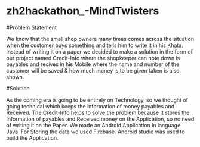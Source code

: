 # zh2hackathon_-MindTwisters

#Problem Statement

We know that the small shop owners many times comes across the situation when the customer buys 
something and tells him to write it in his Khata. Instead of writing it on a paper we decided to 
make a solution in the form of our project named Credit-Info where the shopkeeper can note down 
is payables and recives in his Mobile where the name and number of the customer will be saved & 
how much money is to be given taken is also shown.

#Solution 

As the coming era is going to be entirely on Technology, so we thought of going technical which keeps the information of money payables and Received. 
The Credit-Info helps to solve the problem because It stores the Information of payables and Received money on the Application, so no need of writing it on the Paper.
We made an Android Application in language Java. For Storing the data we used Firebase. Android studio was used to build the Application.


